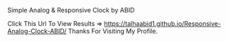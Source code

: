 Simple Analog & Responsive Clock by ABID 

Click This Url To View Results => https://talhaabid1.github.io/Responsive-Analog-Clock-ABID/
Thanks For Visiting My Profile.
